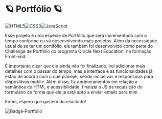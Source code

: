 # 🪐 Portfólio 🪐

![HTML5](https://img.shields.io/badge/HTML5-E34F26?style=for-the-badge&logo=html5&logoColor=white)![CSS3](https://img.shields.io/badge/CSS3-1572B6?style=for-the-badge&logo=css3&logoColor=white)![JavaScript](https://img.shields.io/badge/JavaScript-F7DF1E?style=for-the-badge&logo=javascript&logoColor=black)



Esse projeto é uma espécie de Portfólio que será incrementado com o tempo conforme eu vá desenvolvendo mais projetos. Além da necessidade usual de se ter um portifólio, ele também foi desenvolvido como parte do Challenge de Portfólio do programa Oracle Next Education, na formação Front-end.

É importante dizer que ele ainda não foi finalizado, irei adicionar mais detalhes com o passar do tempo, mas a interface e as funcionalidades já estão de acordo com o que planejei, sendo inclusivas e responsivas para dispositivos mobile. Além disso, fiz aprimoramentos em relação a semântica do HTML e acessibilidade, finalizei o JS de requisição do formulário de forma que ele já está apto a enviar emails para mim.

Enfim, espero que gostem do resultado!

![Badge-Portfólio](https://github.com/user-attachments/assets/fae6b7ee-9f73-4ae5-80f5-d338aa49f371)
